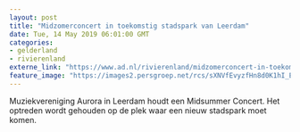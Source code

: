 ```yaml
---
layout: post
title: "Midzomerconcert in toekomstig stadspark van Leerdam"
date: Tue, 14 May 2019 06:01:00 GMT
categories: 
- gelderland 
- rivierenland 
externe_link: "https://www.ad.nl/rivierenland/midzomerconcert-in-toekomstig-stadspark-van-leerdam~a7f8f8a0/"
feature_image: "https://images2.persgroep.net/rcs/sXNVfEvyzfHn8d0K1hI_E0ZPqbA/diocontent/148251530/_fitwidth/400/?appId=21791a8992982cd8da851550a453bd7f&quality=0.7"
---
```


Muziekvereniging Aurora in Leerdam houdt een Midsummer Concert. Het optreden wordt gehouden op de plek waar een nieuw stadspark moet komen.
